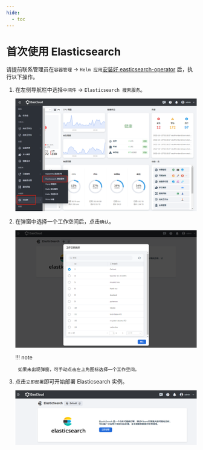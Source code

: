 ```yaml
---
hide:
  - toc
---
```


# 首次使用 Elasticsearch

请提前联系管理员在`容器管理` -> `Helm 应用`[安装好 easticsearch-operator](./install.md) 后，执行以下操作。

1. 在左侧导航栏中选择`中间件` -> `Elasticsearch 搜索服务`。

    ![es](../images/login01.png)

2. 在弹窗中选择一个工作空间后，点击`确认`。

    ![选择工作空间](../images/login02.png)

    !!! note

        如果未出现弹窗，可手动点击左上角图标选择一个工作空间。

3. 点击`立即部署`即可开始部署 Elasticsearch 实例。

    ![立即部署](../images/login03.png)

